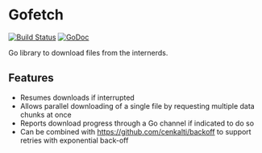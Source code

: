# Gofetch
[![Build Status](https://travis-ci.org/c4milo/gofetch.svg?branch=master)](https://travis-ci.org/c4milo/gofetch)
[![GoDoc](https://godoc.org/github.com/c4milo/gofetch?status.svg)](https://godoc.org/github.com/c4milo/gofetch)

Go library to download files from the internerds.

## Features
* Resumes downloads if interrupted
* Allows parallel downloading of a single file by requesting multiple data chunks at once
* Reports download progress through a Go channel if indicated to do so
* Can be combined with https://github.com/cenkalti/backoff to support retries with exponential back-off
